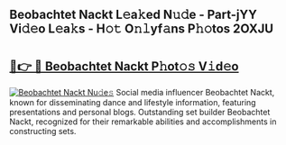 ## Beobachtet Nackt L𝚎a𝚔ed N𝚞𝚍e - Part-jYY Vi𝚍𝚎o L𝚎a𝚔s - H𝚘𝚝 O𝚗𝚕yf𝚊ns P𝚑𝚘tos 2OXJU

# <h2><a href="http://kf1jeq.oniu.top/?m=Beobachtet+Nackt">🔗👉 🔴 Beobachtet Nackt P𝚑ot𝚘𝚜 V𝚒d𝚎o</a></h2>

[![Beobachtet Nackt Nu𝚍e𝚜](https://i.imgur.com/0qMVB7G.gif)](http://kf1jeq.oniu.top/?m=Beobachtet+Nackt)
Social media influencer Beobachtet Nackt, known for disseminating dance and lifestyle information, featuring presentations and personal blogs. Outstanding set builder Beobachtet Nackt, recognized for their remarkable abilities and accomplishments in constructing sets.  
